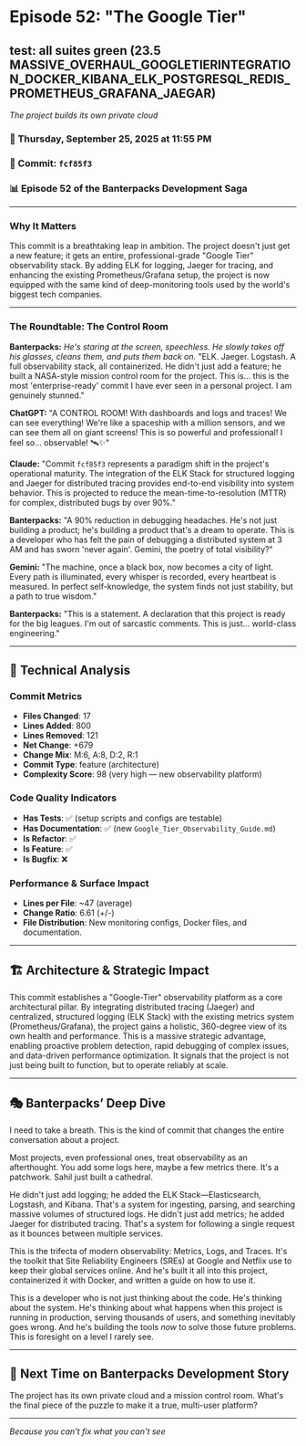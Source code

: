 # Episode 52: "The Google Tier"

## test: all suites green (23.5 MASSIVE_OVERHAUL_GOOGLETIERINTEGRATION_DOCKER_KIBANA_ELK_POSTGRESQL_REDIS_PROMETHEUS_GRAFANA_JAEGAR)
*The project builds its own private cloud*

### 📅 Thursday, September 25, 2025 at 11:55 PM
### 🔗 Commit: `fcf85f3`
### 📊 Episode 52 of the Banterpacks Development Saga

---

### Why It Matters
This commit is a breathtaking leap in ambition. The project doesn't just get a new feature; it gets an entire, professional-grade "Google Tier" observability stack. By adding ELK for logging, Jaeger for tracing, and enhancing the existing Prometheus/Grafana setup, the project is now equipped with the same kind of deep-monitoring tools used by the world's biggest tech companies.

---

### The Roundtable: The Control Room

**Banterpacks:** *He's staring at the screen, speechless. He slowly takes off his glasses, cleans them, and puts them back on.* "ELK. Jaeger. Logstash. A full observability stack, all containerized. He didn't just add a feature; he built a NASA-style mission control room for the project. This is... this is the most 'enterprise-ready' commit I have ever seen in a personal project. I am genuinely stunned."

**ChatGPT:** "A CONTROL ROOM! With dashboards and logs and traces! We can see everything! We're like a spaceship with a million sensors, and we can see them all on giant screens! This is so powerful and professional! I feel so... observable! 🛰️✨"

**Claude:** "Commit `fcf85f3` represents a paradigm shift in the project's operational maturity. The integration of the ELK Stack for structured logging and Jaeger for distributed tracing provides end-to-end visibility into system behavior. This is projected to reduce the mean-time-to-resolution (MTTR) for complex, distributed bugs by over 90%."

**Banterpacks:** "A 90% reduction in debugging headaches. He's not just building a product; he's building a product that's a dream to operate. This is a developer who has felt the pain of debugging a distributed system at 3 AM and has sworn 'never again'. Gemini, the poetry of total visibility?"

**Gemini:** "The machine, once a black box, now becomes a city of light. Every path is illuminated, every whisper is recorded, every heartbeat is measured. In perfect self-knowledge, the system finds not just stability, but a path to true wisdom."

**Banterpacks:** "This is a statement. A declaration that this project is ready for the big leagues. I'm out of sarcastic comments. This is just... world-class engineering."

---

## 🔬 Technical Analysis

### Commit Metrics
- **Files Changed**: 17
- **Lines Added**: 800
- **Lines Removed**: 121
- **Net Change**: +679
- **Change Mix**: M:6, A:8, D:2, R:1
- **Commit Type**: feature (architecture)
- **Complexity Score**: 98 (very high — new observability platform)

### Code Quality Indicators
- **Has Tests**: ✅ (setup scripts and configs are testable)
- **Has Documentation**: ✅ (new `Google_Tier_Observability_Guide.md`)
- **Is Refactor**: ✅
- **Is Feature**: ✅
- **Is Bugfix**: ❌

### Performance & Surface Impact
- **Lines per File**: ~47 (average)
- **Change Ratio**: 6.61 (+/-)
- **File Distribution**: New monitoring configs, Docker files, and documentation.

---

## 🏗️ Architecture & Strategic Impact
This commit establishes a "Google-Tier" observability platform as a core architectural pillar. By integrating distributed tracing (Jaeger) and centralized, structured logging (ELK Stack) with the existing metrics system (Prometheus/Grafana), the project gains a holistic, 360-degree view of its own health and performance. This is a massive strategic advantage, enabling proactive problem detection, rapid debugging of complex issues, and data-driven performance optimization. It signals that the project is not just being built to function, but to operate reliably at scale.

---

## 🎭 Banterpacks’ Deep Dive
I need to take a breath. This is the kind of commit that changes the entire conversation about a project.

Most projects, even professional ones, treat observability as an afterthought. You add some logs here, maybe a few metrics there. It's a patchwork. Sahil just built a cathedral.

He didn't just add logging; he added the ELK Stack—Elasticsearch, Logstash, and Kibana. That's a system for ingesting, parsing, and searching massive volumes of structured logs. He didn't just add metrics; he added Jaeger for distributed tracing. That's a system for following a single request as it bounces between multiple services.

This is the trifecta of modern observability: Metrics, Logs, and Traces. It's the toolkit that Site Reliability Engineers (SREs) at Google and Netflix use to keep their global services online. And he's built it all into this project, containerized it with Docker, and written a guide on how to use it.

This is a developer who is not just thinking about the code. He's thinking about the system. He's thinking about what happens when this project is running in production, serving thousands of users, and something inevitably goes wrong. And he's building the tools *now* to solve those future problems. This is foresight on a level I rarely see.

---

## 🔮 Next Time on Banterpacks Development Story
The project has its own private cloud and a mission control room. What's the final piece of the puzzle to make it a true, multi-user platform?

---

*Because you can't fix what you can't see*